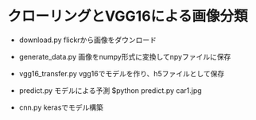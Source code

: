 # クローリングとVGG16による画像分類

- download.py 
flickrから画像をダウンロード

- generate_data.py 
画像をnumpy形式に変換してnpyファイルに保存

- vgg16_transfer.py 
vgg16でモデルを作り、h5ファイルとして保存

- predict.py 
モデルによる予測 
$python predict.py car1.jpg

- cnn.py 
kerasでモデル構築
